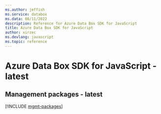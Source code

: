 ```yaml
---
ms.author: jeffish
ms.service: databox
ms.data: 08/11/2022
description: Reference for Azure Data Box SDK for JavaScript
title: Azure Data Box SDK for JavaScript
author: xirzec
ms.devlang: javascript
ms.topic: reference
---
```

# Azure Data Box SDK for JavaScript - latest

## Management packages - latest
[!INCLUDE [mgmt-packages](data-box-mgmt-index.md)]